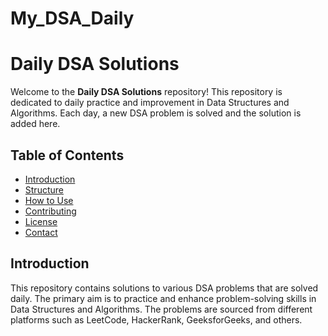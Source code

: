 # My_DSA_Daily
# Daily DSA Solutions

Welcome to the **Daily DSA Solutions** repository! This repository is dedicated to daily practice and improvement in Data Structures and Algorithms. Each day, a new DSA problem is solved and the solution is added here.

## Table of Contents

- [Introduction](#introduction)
- [Structure](#structure)
- [How to Use](#how-to-use)
- [Contributing](#contributing)
- [License](#license)
- [Contact](#contact)

## Introduction

This repository contains solutions to various DSA problems that are solved daily. The primary aim is to practice and enhance problem-solving skills in Data Structures and Algorithms. The problems are sourced from different platforms such as LeetCode, HackerRank, GeeksforGeeks, and others.

